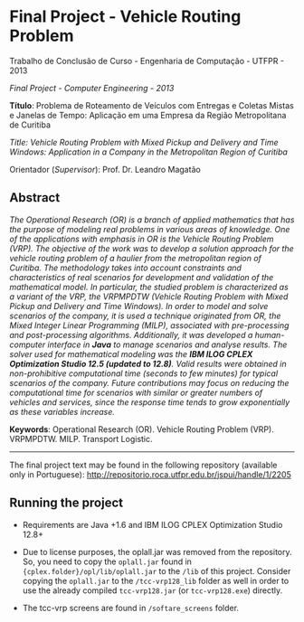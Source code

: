 # Final Project - Vehicle Routing Problem

Trabalho de Conclusão de Curso - Engenharia de Computação - UTFPR - 2013

*Final Project - Computer Engineering - 2013*

**Título**: Problema de Roteamento de Veículos com Entregas e Coletas Mistas e Janelas de Tempo: Aplicação em uma Empresa da Região Metropolitana de Curitiba

*Title: Vehicle Routing Problem with Mixed Pickup and Delivery and Time Windows: Application in a Company in the Metropolitan Region of Curitiba*

Orientador (*Supervisor*): Prof. Dr. Leandro Magatão

## Abstract

*The Operational Research (OR) is a branch of applied mathematics that has the purpose of modeling real problems in various areas of knowledge. One of the applications with emphasis in OR is the Vehicle Routing Problem (VRP). The objective of the work was to develop a solution approach for the vehicle routing problem of a haulier from the metropolitan region of Curitiba. The methodology takes into account constraints and characteristics of real scenarios for development and validation of the mathematical model. In particular, the studied problem is characterized as a variant of the VRP, the VRPMPDTW (Vehicle Routing Problem with Mixed Pickup and Delivery and Time Windows). In order to model and solve scenarios of the company, it is used a technique originated from OR, the Mixed Integer Linear Programming (MILP), associated with pre-processing and post-processing algorithms. Additionally, it was developed a human-computer interface in **Java** to manage scenarios and analyse results. The solver used for mathematical modeling was the **IBM ILOG CPLEX Optimization Studio 12.5 (updated to 12.8)**. Valid results were obtained in non-prohibitive computational time (seconds to few minutes) for typical scenarios of the company. Future contributions may focus on reducing the computational time for scenarios with similar or greater numbers of vehicles and services, since the response time tends to grow exponentially as these variables increase.*

**Keywords**: Operational Research (OR). Vehicle Routing Problem (VRP). VRPMPDTW. MILP. Transport Logistic.

---
The final project text may be found in the following repository (available only in Portuguese): http://repositorio.roca.utfpr.edu.br/jspui/handle/1/2205


## Running the project

- Requirements are Java +1.6 and IBM ILOG CPLEX Optimization Studio 12.8+
- Due to license purposes, the oplall.jar was removed from the repository. So, you need to copy the `oplall.jar` found in `{cplex.folder}/opl/lib/oplall.jar` to the `/lib` of this project. Consider copying the `oplall.jar` to the `/tcc-vrp128_lib` folder as well in order to use the already compiled `tcc-vrp128.jar` (or `tcc-vrp128.exe`) directly.

- The tcc-vrp screens are found in `/softare_screens` folder.






